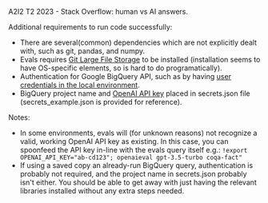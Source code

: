 A2I2 T2 2023 - Stack Overflow: human vs AI answers.

Additional requirements to run code successfully:
- There are several(common) dependencies which are not explicitly dealt with, such as git, pandas, and numpy.
- Evals requires [Git Large File Storage](https://git-lfs.com/) to be installed (installation seems to have OS-specific elements, so is hard to do programatically).
- Authentication for Google BigQuery API, such as by having [user credentials in the local environment](https://cloud.google.com/docs/authentication/provide-credentials-adc#local-user-cred).
- BigQuery project name and [OpenAI API key](https://platform.openai.com/account/api-keys) placed in secrets.json file (secrets_example.json is provided for reference).

Notes:
- In some environments, evals will (for unknown reasons) not recognize a valid, working OpenAI API key as existing. In this case, you can spoonfeed the API key in-line with the evals query itself e.g.: `!export OPENAI_API_KEY="ab-cd123"; openaieval gpt-3.5-turbo coqa-fact"`
- If using a saved copy an already-run BigQuery query, authentication is probably not required, and the project name in secrets.json probably isn't either. You should be able to get away with just having the relevant libraries installed without any extra steps needed.

